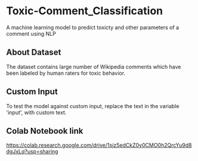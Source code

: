 # Toxic-Comment_Classification
A machine learning model to predict toxicty and other parameters of a comment using NLP

## About Dataset
The dataset contains large number of Wikipedia comments which have been labeled by human raters for toxic behavior.

## Custom Input
To test the model against custom input, replace the text in the variable 'input', with custom text.

## Colab Notebook link
https://colab.research.google.com/drive/1sjz5edCkZ0y0CMO0h2QrcYu9d8dgJxLq?usp=sharing
